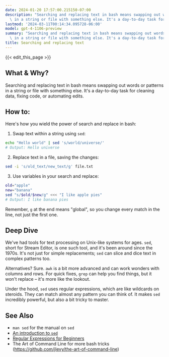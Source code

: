 ```yaml
---
date: 2024-01-20 17:57:00.215150-07:00
description: "Searching and replacing text in bash means swapping out words or patterns\
  \ in a string or file with something else. It's a day-to-day task for cleaning\u2026"
lastmod: '2024-03-11T00:14:34.095728-06:00'
model: gpt-4-1106-preview
summary: "Searching and replacing text in bash means swapping out words or patterns\
  \ in a string or file with something else. It's a day-to-day task for cleaning\u2026"
title: Searching and replacing text
---
```


{{< edit_this_page >}}

## What & Why?
Searching and replacing text in bash means swapping out words or patterns in a string or file with something else. It's a day-to-day task for cleaning data, fixing code, or automating edits.

## How to:
Here's how you wield the power of search and replace in bash:

1. Swap text within a string using `sed`:
```Bash
echo "Hello world" | sed 's/world/universe/'
# Output: Hello universe
```

2. Replace text in a file, saving the changes:
```Bash
sed -i 's/old_text/new_text/g' file.txt
```

3. Use variables in your search and replace:
```Bash
old="apple"
new="banana"
sed "s/$old/$new/g" <<< "I like apple pies"
# Output: I like banana pies
```

Remember, `g` at the end means "global", so you change every match in the line, not just the first one.

## Deep Dive

We've had tools for text processing on Unix-like systems for ages. `sed`, short for Stream Editor, is one such tool, and it's been around since the 1970s. It's not just for simple replacements; `sed` can slice and dice text in complex patterns too.

Alternatives? Sure. `awk` is a bit more advanced and can work wonders with columns and rows. For quick fixes, `grep` can help you find things, but it won't replace – it's more like the lookout.

Under the hood, `sed` uses regular expressions, which are like wildcards on steroids. They can match almost any pattern you can think of. It makes `sed` incredibly powerful, but also a bit tricky to master.

## See Also
- `man sed` for the manual on `sed`
- [An introduction to `sed`](https://www.gnu.org/software/sed/manual/sed.html)
- [Regular Expressions for Beginners](https://www.regular-expressions.info/tutorial.html)
- The Art of Command Line for more bash tricks (https://github.com/jlevy/the-art-of-command-line)
